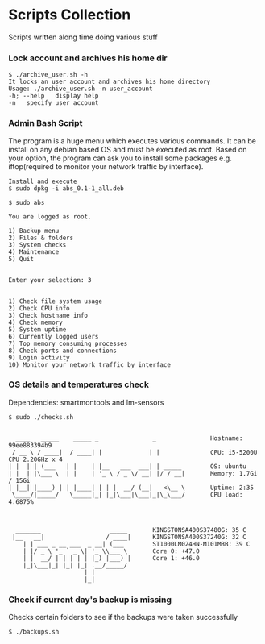 # Scripts Collection

Scripts written along time doing various stuff

### Lock account and archives his home dir
```
$ ./archive_user.sh -h
It locks an user account and archives his home directory
Usage: ./archive_user.sh -n user_account
-h; --help   display help
-n   specify user account

```
### Admin Bash Script
The program is a huge menu which executes various commands.
It can be install on any debian based OS and must be executed as root.
Based on your option, the program can ask you to install some packages e.g. iftop(required to monitor your network traffic by interface).
```
Install and execute
$ sudo dpkg -i abs_0.1-1_all.deb

$ sudo abs

You are logged as root. 

1) Backup menu 
2) Files & folders 
3) System checks 
4) Maintenance
5) Quit 


Enter your selection: 3


1) Check file system usage 
2) Check CPU info 
3) Check hostname info 
4) Check memory 
5) System uptime 
6) Currently logged users 
7) Top memory consuming processes
8) Check ports and connections 
9) Login activity 
10) Monitor your network traffic by interface 
```
### OS details and temperatures check
Dependencies: smartmontools and lm-sensors
```
$ sudo ./checks.sh


  ____   _____    _____ _               _               Hostname: 99ee883394b9
 / __ \ / ____|  / ____| |             | |              CPU: i5-5200U CPU 2.20GHz x 4
| |  | | (___   | |    | |__   ___  ___| | _____        OS: ubuntu
| |  | |\___ \  | |    | '_ \ / _ \/ __| |/ / __|       Memory: 1.7Gi / 15Gi
| |__| |____) | | |____| | | |  __/ (__|   <\__ \       Uptime: 2:35
 \____/|_____/   \_____|_| |_|\___|\___|_|\_\___/       CPU load: 4.6875%



  _______                   _____       KINGSTONSA400S37480G: 35 C
 |__   __|                 / ____|      KINGSTONSA400S37240G: 32 C
    | | ___ _ __ ___  _ __| (___        ST1000LM024HN-M101MBB: 39 C
    | |/ _ \ '_ ` _ \| '_ \\___ \       Core 0: +47.0
    | |  __/ | | | | | |_) |___) |      Core 1: +46.0
    |_|\___|_| |_| |_| .__/_____/ 
                     | |          
                     |_|   

```
### Check if current day's backup is missing
Checks certain folders to see if the backups were taken successfully
```
$ ./backups.sh
```
